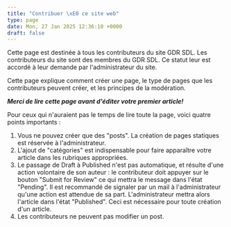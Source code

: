 ```yaml
---
title: "Contribuer \xE0 ce site web"
type: page
date: Mon, 27 Jan 2025 12:36:10 +0000
draft: false
---
```


Cette page est destinée à tous les contributeurs du site GDR SDL. Les contributeurs du site sont des membres du GDR SDL. Ce statut leur est accordé à leur demande par l'administrateur du site.

Cette page explique comment créer une page, le type de pages que les contributeurs peuvent créer, et les principes de la modération.

_**Merci de lire cette page avant d'éditer votre premier article!**_

Pour ceux qui n'auraient pas le temps de lire toute la page, voici quatre points importants :

  1. Vous ne pouvez créer que des "posts". La création de pages statiques est réservée à l'administrateur.
  2. L'ajout de "catégories" est indispensable pour faire apparaître votre article dans les rubriques appropriées.
  3. Le passage de Draft à Published n'est pas automatique, et résulte d'une action volontaire de son auteur : le contributeur doit appuyer sur le bouton "Submit for Review" ce qui mettra le message dans l'état "Pending". Il est recommandé de signaler par un mail à l'administrateur qu'une action est attendue de sa part. L'administrateur mettra alors l'article dans l'état "Published". Ceci est nécessaire pour toute création d'un article.
  4. Les contributeurs ne peuvent pas modifier un post.


